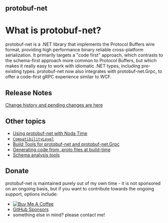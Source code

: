 protobuf-net
-

# What is protobuf-net?

protobuf-net is a .NET library that implements the Protocol Buffers wire format, providing high performance binary reliable cross-platform serialization. It primarily targets a "code first" approach, which contrasts to the schema-first approach more common to Protocol Buffers,
but which makes it really easy to work with idiomatic .NET types, including pre-existing types. protobuf-net now also integrates with protobuf-net.Grpc, to offer a code-first gRPC experience similar to WCF.

## Release Notes

[Change history and pending changes are here](http://protobuf-net.github.io/protobuf-net/releasenotes)

## Other topics

- [Using protobuf-net with Noda Time](http://protobuf-net.github.io/protobuf-net/nodatime)
- [`CompatibilityLevel`](http://protobuf-net.github.io/protobuf-net/compatibilitylevel)
- [Build Tools for protobuf-net and protobuf-net.Grpc](https://protobuf-net.github.io/protobuf-net/build_tools)
- [Generating code from .proto files at build-time](http://protobuf-net.github.io/protobuf-net/contract_first)
- [Schema analysis tools](http://protobuf-net.github.io/protobuf-net/schemas)

## Donate

protobuf-net is maintained purely out of my own time - it is not sponsored on an ongoing basis, but if you want to contribute towards the ongoing support, options include:

- [![Buy Me A Coffee](https://www.buymeacoffee.com/assets/img/custom_images/orange_img.png)](https://www.buymeacoffee.com/marcgravell)
- [GitHub Sponsors](https://github.com/sponsors/mgravell)
- something else in mind? please contact me!